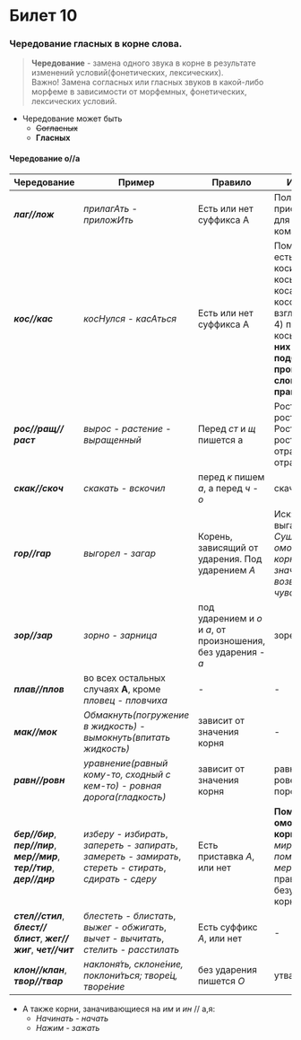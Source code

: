 # Билет 10

### Чередование гласных в корне слова.

> **Чередование** - замена одного звука в корне в результате изменений условий(фонетических, лексических). <br>
> Важно! Замена согласных или гласных звуков в какой-либо морфеме в зависимости от морфемных, фонетических, лексических условий.

- Чередование может быть 
    * ~~Согласных~~
    * **Гласных**

#### Чередование о//а
    
| Чередование | Пример | Правило | Исключение |
| ----------- | ------ | ------- | ---------- |
| ***лаг//лож*** | *прилагАть - приложИть* | Есть или нет суффикса А | Полог - приспособление для защиты от комаров и мух |
| ***кос//кас*** | *косНулся - касАться* | Есть или нет суффикса А | Помни, что у *кос* есть омонимы: 1) косить, косец, косьба. 2) косицы, коса(волосы). 3) косой взгляд(непрямой). 4) песчаные косы(берег). **Для них нужно подбирать проверочные слова, не правилом!** |
| ***рос//ращ//раст*** | *вырос - растение - выращенный* | Перед *ст* и *щ* пишется а | Ростов, ростовщик, Ростислав, росток, на вырост, отрасль, отраслевая |
| ***скак//скоч*** | *скакать - вскочил* | перед *к* пишем *а*, а перед *ч* - *о* | скачок |
| ***гор//гар*** | *выгорел - загар* | Корень, зависящий от ударения. Под ударением *А* | Иск: изгарь, выгарки. *Важно! Сущ. омонимичные корни -гор-(в знач. вкуса, возвышенности, чувства)* |
| ***зор//зар*** | *зорно - зарница* | под ударением и *о* и *а*, от произношения, без ударения - *а* | зоревАть |
| ***плав//плов*** | во всех остальных случаях **А**, кроме *пловец - пловчиха* | - | - |
| ***мак//мок*** | *Обмакнуть(погружение в жидкость) - вымокнуть(впитать жидкость)* | зависит от значения корня | - |
| ***равн//ровн*** | *уравнение(равный кому-то, сходный с кем-то) - ровная дорога(гладкость)* | зависит от значения корня | равнина, ровестник, поровну |
| ***бер//бир***, ***пер//пир***, ***мер//мир***, ***тер//тир***, ***дер//дир*** | *изберу - избирать*, *запереть - запирать*, *замереть - замирать*, *стереть - стирать*, *сдирать - сдеру* | Есть приставка *А*, или нет | **Помни об омонимичных корнях -мир-!** *мир - помирить(друзей)*, *мер - измерять* => правило проверки безуд. гласной в корне. |
| ***стел//стил***, ***блест//блист***, ***жег//жиг***, ***чет//чит*** | *блестеть - блистать*, *выжег - обжигать*, *вычет - вычитать*, *стелить - расстилать* | Есть суффикс *А*, или нет| - | 
| ***клон//клан***, ***твор//твар*** |  *наклоня́ть, склоне́ние, поклони́ться; творе́ц, творе́ние* | без ударения пишется *О* | утварь |

- А также корни, заначивающиеся на *им* и *ин* // а,я:
    * *Начинать - начать*
    * *Нажим - зажать*